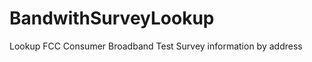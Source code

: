 BandwithSurveyLookup
====================

Lookup FCC Consumer Broadband Test Survey information by address
